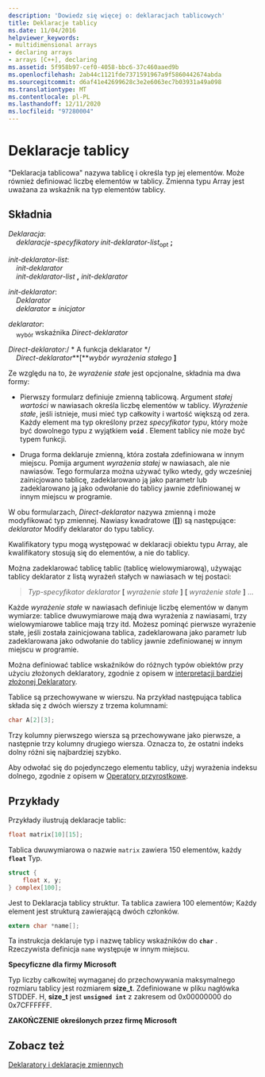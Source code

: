 ```yaml
---
description: 'Dowiedz się więcej o: deklaracjach tablicowych'
title: Deklaracje tablicy
ms.date: 11/04/2016
helpviewer_keywords:
- multidimensional arrays
- declaring arrays
- arrays [C++], declaring
ms.assetid: 5f958b97-cef0-4058-bbc6-37c460aaed9b
ms.openlocfilehash: 2ab44c1121fde7371591967a9f5860442674abda
ms.sourcegitcommit: d6af41e42699628c3e2e6063ec7b03931a49a098
ms.translationtype: MT
ms.contentlocale: pl-PL
ms.lasthandoff: 12/11/2020
ms.locfileid: "97280004"
---
```

# <a name="array-declarations"></a>Deklaracje tablicy

"Deklaracja tablicowa" nazywa tablicę i określa typ jej elementów. Może również definiować liczbę elementów w tablicy. Zmienna typu Array jest uważana za wskaźnik na typ elementów tablicy.

## <a name="syntax"></a>Składnia

*Deklaracja*:<br/>
&nbsp;&nbsp;&nbsp;&nbsp;*deklaracje-specyfikatory* *init-deklarator-list*<sub>opt</sub> **;**

*init-deklarator-list*:<br/>
&nbsp;&nbsp;&nbsp;&nbsp;*init-deklarator*<br/>
&nbsp;&nbsp;&nbsp;&nbsp;*init-deklarator-list*  **,**  *init-deklarator*

*init-deklarator*:<br/>
&nbsp;&nbsp;&nbsp;&nbsp;*Deklarator*<br/>
&nbsp;&nbsp;&nbsp;&nbsp;*deklarator* **=** *inicjator*

*deklarator*:<br/>
&nbsp;&nbsp;&nbsp;&nbsp;<sub>wybór</sub> wskaźnika *Direct-deklarator*

*Direct-deklarator*:/ \* A funkcja deklarator \*/<br/>
&nbsp;&nbsp;&nbsp;&nbsp;*Direct-deklarator***[***wybór wyrażenia stałego*<sub></sub> **]**    

Ze względu na to, że *wyrażenie stałe* jest opcjonalne, składnia ma dwa formy:

- Pierwszy formularz definiuje zmienną tablicową. Argument *stałej wartości* w nawiasach określa liczbę elementów w tablicy. *Wyrażenie stałe*, jeśli istnieje, musi mieć typ całkowity i wartość większą od zera. Każdy element ma typ określony przez *specyfikator typu*, który może być dowolnego typu z wyjątkiem **`void`** . Element tablicy nie może być typem funkcji.

- Druga forma deklaruje zmienną, która została zdefiniowana w innym miejscu. Pomija argument *wyrażenia stałej* w nawiasach, ale nie nawiasów. Tego formularza można używać tylko wtedy, gdy wcześniej zainicjowano tablicę, zadeklarowano ją jako parametr lub zadeklarowano ją jako odwołanie do tablicy jawnie zdefiniowanej w innym miejscu w programie.

W obu formularzach, *Direct-deklarator* nazywa zmienną i może modyfikować typ zmiennej. Nawiasy kwadratowe (**[]**) są następujące: *deklarator* Modify deklarator do typu tablicy.

Kwalifikatory typu mogą występować w deklaracji obiektu typu Array, ale kwalifikatory stosują się do elementów, a nie do tablicy.

Można zadeklarować tablicę tablic (tablicę wielowymiarową), używając tablicy deklarator z listą wyrażeń stałych w nawiasach w tej postaci:

> *Typ-specyfikator* *deklarator* **[** *wyrażenie stałe* **]** **[** *wyrażenie stałe* **]** ...

Każde *wyrażenie stałe* w nawiasach definiuje liczbę elementów w danym wymiarze: tablice dwuwymiarowe mają dwa wyrażenia z nawiasami, trzy wielowymiarowe tablice mają trzy itd. Możesz pominąć pierwsze wyrażenie stałe, jeśli została zainicjowana tablica, zadeklarowana jako parametr lub zadeklarowana jako odwołanie do tablicy jawnie zdefiniowanej w innym miejscu w programie.

Można definiować tablice wskaźników do różnych typów obiektów przy użyciu złożonych deklaratory, zgodnie z opisem w [interpretacji bardziej złożonej Deklaratory](../c-language/interpreting-more-complex-declarators.md).

Tablice są przechowywane w wierszu. Na przykład następująca tablica składa się z dwóch wierszy z trzema kolumnami:

```C
char A[2][3];
```

Trzy kolumny pierwszego wiersza są przechowywane jako pierwsze, a następnie trzy kolumny drugiego wiersza. Oznacza to, że ostatni indeks dolny różni się najbardziej szybko.

Aby odwołać się do pojedynczego elementu tablicy, użyj wyrażenia indeksu dolnego, zgodnie z opisem w [Operatory przyrostkowe](../c-language/postfix-operators.md).

## <a name="examples"></a>Przykłady

Przykłady ilustrują deklaracje tablic:

```C
float matrix[10][15];
```

Tablica dwuwymiarowa o nazwie `matrix` zawiera 150 elementów, każdy **`float`** Typ.

```C
struct {
    float x, y;
} complex[100];
```

Jest to Deklaracja tablicy struktur. Ta tablica zawiera 100 elementów; Każdy element jest strukturą zawierającą dwóch członków.

```C
extern char *name[];
```

Ta instrukcja deklaruje typ i nazwę tablicy wskaźników do **`char`** . Rzeczywista definicja `name` występuje w innym miejscu.

**Specyficzne dla firmy Microsoft**

Typ liczby całkowitej wymaganej do przechowywania maksymalnego rozmiaru tablicy jest rozmiarem **size_t**. Zdefiniowane w pliku nagłówka STDDEF. H, **size_t** jest **`unsigned int`** z zakresem od 0x00000000 do 0x7CFFFFFF.

**ZAKOŃCZENIE określonych przez firmę Microsoft**

## <a name="see-also"></a>Zobacz też

[Deklaratory i deklaracje zmiennych](../c-language/declarators-and-variable-declarations.md)
